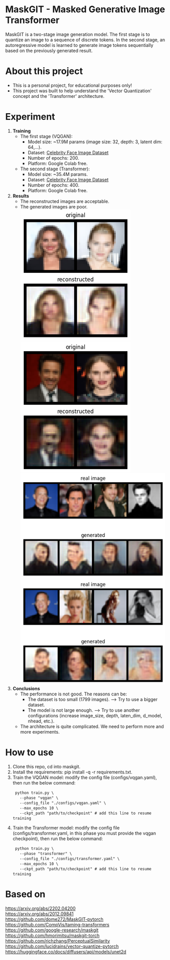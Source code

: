 # MaskGIT - Masked Generative Image Transformer
MaskGIT is a two-stage image generation model. The first stage is to quantize an image to a sequence of discrete tokens. In the second stage, an autoregressive model is learned to generate image tokens sequentially based on the previously generated result.
# About this project
- This is a personal project, for educational purposes only!
- This project was built to help understand the 'Vector Quantization' concept and the 'Transformer' architecture.
# Experiment
1. **Training**
   - The first stage (VQGAN):
      - Model size: ~17.9M params (image size: 32, depth: 3, latent dim: 64,...).
      - Dataset: [Celebrity Face Image Dataset](https://www.kaggle.com/datasets/vishesh1412/celebrity-face-image-dataset)
      - Number of epochs: 200.
      - Platform: Google Colab free.
   - The second stage (Transformer):
      - Model size: ~35.4M params.
      - Dataset: [Celebrity Face Image Dataset](https://www.kaggle.com/datasets/vishesh1412/celebrity-face-image-dataset)
      - Number of epochs: 400.
      - Platform: Google Colab free.
2. **Results**
   - The reconstructed images are acceptable.
   - The generated images are poor. \
     ![image](results/recontruction_images/test_on_epoch_199.png) \
     ![image](results/recontruction_images/validate_on_epoch_199.png) \
     ![image](results/generated_images/validate_on_epoch_320.png) \
     ![image](results/generated_images/validate_on_epoch_340.png)
3. **Conclusions**
   - The performance is not good. The reasons can be:
      - The dataset is too small (1799 images). ⟶ Try to use a bigger dataset.
      - The model is not large enough. ⟶ Try to use another configurations (increase image_size, depth, laten_dim, d_model, nhead, etc.).
   - The architecture is quite complicated. We need to perform more and more experiments.
# How to use
1. Clone this repo, cd into maskgit.
2. Install the requirements: pip install -q -r requirements.txt.
3. Train the VQGAN model: modify the config file (configs/vqgan.yaml), then run the below command:
      ```
       python train.py \
         --phase "vqgan" \
         --config_file "./configs/vqgan.yaml" \
         --max_epochs 10 \
         --ckpt_path "path/to/checkpoint" # add this line to resume training
      ```
4. Train the Transformer model: modify the config file (configs/transformer.yaml, in this phase you must provide the vqgan checkpoint), then run the below command:
      ```
       python train.py \
         --phase "transformer" \
         --config_file "./configs/transformer.yaml" \
         --max_epochs 10 \
         --ckpt_path "path/to/checkpoint" # add this line to resume training
      ```
# Based on
  https://arxiv.org/abs/2202.04200 \
  https://arxiv.org/abs/2012.09841 \
  https://github.com/dome272/MaskGIT-pytorch \
  https://github.com/CompVis/taming-transformers \
  https://github.com/google-research/maskgit \
  https://github.com/hmorimitsu/maskgit-torch \
  https://github.com/richzhang/PerceptualSimilarity \
  https://github.com/lucidrains/vector-quantize-pytorch \
  https://huggingface.co/docs/diffusers/api/models/unet2d
